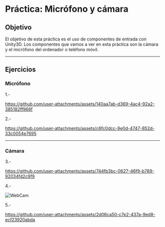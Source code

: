 # Práctica: Micrófono y cámara

## Objetivo

El objetivo de esta práctica es el uso de componentes de entrada con Unity3D. Los componentes que vamos a ver en esta práctica son la cámara y el micrófono del ordenador o teléfono móvil.

---

## Ejercicios

### Micrófono

1.- 

https://github.com/user-attachments/assets/140aa7ab-d369-4ac4-92a2-385182ff966f

2.- 

https://github.com/user-attachments/assets/c6fc0dcc-9e0d-4747-852d-33c0054e7695

---

### Cámara

3.- 

https://github.com/user-attachments/assets/744fb3bc-0627-46f9-b789-92034fd2c9f9

4.- 

![WebCam](https://github.com/user-attachments/assets/f82a0f1f-3977-439f-9995-5971d45fb7ac)

5.- 

https://github.com/user-attachments/assets/2d06ca50-c7e2-437a-9ed8-ecf23920abda
